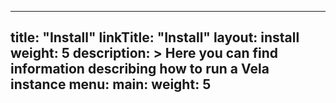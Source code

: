 
---
title: "Install"
linkTitle: "Install"
layout: install
weight: 5
description: >
  Here you can find information describing how to run a Vela instance
menu:
  main:
    weight: 5
---
